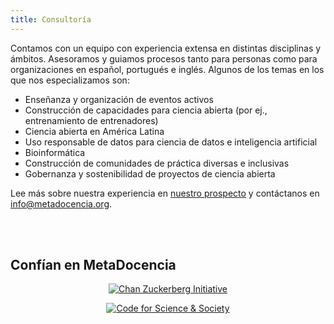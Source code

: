 ```yaml
---
title: Consultoría
---
```


Contamos con un equipo con experiencia extensa en distintas disciplinas y ámbitos. Asesoramos y guiamos procesos tanto para personas como para organizaciones en español, portugués e inglés. Algunos de los temas en los que nos especializamos son:

* Enseñanza y organización de eventos activos
* Construcción de capacidades para ciencia abierta (por ej., entrenamiento de entrenadores)
* Ciencia abierta en América Latina
* Uso responsable de datos para ciencia de datos e inteligencia artificial
* Bioinformática
* Construcción de comunidades de práctica diversas e inclusivas
* Gobernanza y sostenibilidad de proyectos de ciencia abierta

Lee más sobre nuestra experiencia en [nuestro prospecto](https://zenodo.org/record/7093618) y contáctanos en [info@metadocencia.org](info@metadocencia.org).

</br> </br>

## Confían en MetaDocencia
 
<style>
  .row-sponsor {
    text-align:center;
      width:100%;
  }
</style>

<div class="row-sponsor">
<div class="row">

  <div class="col-12 col-sm-auto">
     <figure>
    <a href="https://chanzuckerberg.com/" target="_blank" rel="noopener"><img src="/img/CZI_logo_2022.png" alt="Chan Zuckerberg Initiative"></a>
    </figure>
  </div>

  <div class="col-12 col-sm-auto">
     <figure>
    <a href="https://codeforscience.org/" target="_blank" rel="noopener"><img src="/img/cs&s_logo_2022.png" alt="Code for Science & Society"></a>
    </figure>

  </div>
  
</div></div>
